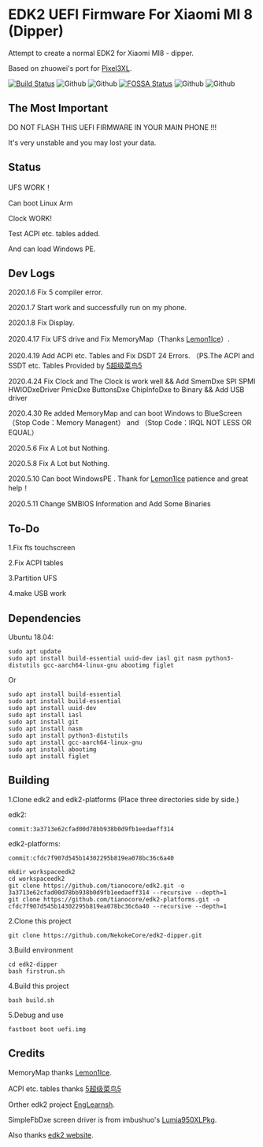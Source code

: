 # EDK2 UEFI Firmware For Xiaomi MI 8 (Dipper)
Attempt to create a normal EDK2 for Xiaomi MI8 - dipper.

Based on zhuowei's port for [Pixel3XL](https://github.com/Pixel3Dev/edk2-pixel3/).

[![Build Status](https://dev.azure.com/nekokecore/edk2-dipper/_apis/build/status/nekokecore.edk2-dipper?branchName=master)](https://dev.azure.com/nekokecore/edk2-dipper/_build/latest?definitionId=1&branchName=master)
![Github](https://img.shields.io/github/last-commit/NekokeCore/edk2-dipper)
![Github](https://img.shields.io/github/issues/NekokeCore/edk2-dipper)
[![FOSSA Status](https://app.fossa.com/api/projects/git%2Bgithub.com%2FNekokeCore%2Fedk2-dipper.svg?type=shield)](https://app.fossa.com/projects/git%2Bgithub.com%2FNekokeCore%2Fedk2-dipper?ref=badge_shield)
![Github](https://img.shields.io/github/downloads/NekokeCore/edk2-dipper/total)
![Github](https://img.shields.io/github/v/release/NekokeCore/edk2-dipper?include_prereleases)

## The Most Important
DO NOT FLASH THIS UEFI FIRMWARE IN YOUR MAIN PHONE !!!

It's very unstable and you may lost your data.

## Status 
 UFS WORK！

 Can boot Linux Arm

 Clock WORK!

 Test ACPI etc. tables added.

 And can load Windows PE.

## Dev Logs
2020.1.6 Fix 5 compiler error.

2020.1.7 Start work and successfully run on my phone.

2020.1.8 Fix Display.

2020.4.17 Fix UFS drive and Fix MemoryMap（Thanks [Lemon1Ice](https://github.com/Lemon1Ice)）.

2020.4.19 Add ACPI etc. Tables and Fix DSDT 24 Errors. （PS.The ACPI and SSDT etc. Tables Provided by [5超级菜鸟5](https://github.com/sunshuyu)

2020.4.24 Fix Clock and The Clock is work well && Add SmemDxe SPI SPMI HWIODxeDriver PmicDxe ButtonsDxe ChipInfoDxe to Binary && Add USB driver

2020.4.30 Re added MemoryMap and can boot Windows to BlueScreen（Stop Code：Memory Managent） and （Stop Code：IRQL NOT LESS OR EQUAL）

2020.5.6 Fix A Lot but Nothing.

2020.5.8 Fix A Lot but Nothing.

2020.5.10 Can boot WindowsPE . Thank for [Lemon1Ice](https://github.com/Lemon1Ice) patience and great help！

2020.5.11 Change SMBIOS Information and Add Some Binaries
## To-Do
1.Fix fts touchscreen

2.Fix ACPI tables

3.Partition UFS

4.make USB work

## Dependencies

Ubuntu 18.04:

```
sudo apt update
sudo apt install build-essential uuid-dev iasl git nasm python3-distutils gcc-aarch64-linux-gnu abootimg figlet
```
Or
```
sudo apt install build-essential
sudo apt install build-essential
sudo apt install uuid-dev
sudo apt install iasl
sudo apt install git
sudo apt install nasm
sudo apt install python3-distutils
sudo apt install gcc-aarch64-linux-gnu
sudo apt install abootimg
sudo apt install figlet
```


## Building
1.Clone edk2 and edk2-platforms (Place three directories side by side.)

edk2:
```
commit:3a3713e62cfad00d78bb938b0d9fb1eedaeff314
```

edk2-platforms:
```
commit:cfdc7f907d545b14302295b819ea078bc36c6a40
```

```
mkdir workspaceedk2
cd workspaceedk2
git clone https://github.com/tianocore/edk2.git -o 3a3713e62cfad00d78bb938b0d9fb1eedaeff314 --recursive --depth=1
git clone https://github.com/tianocore/edk2-platforms.git -o cfdc7f907d545b14302295b819ea078bc36c6a40 --recursive --depth=1
```

2.Clone this project
```
git clone https://github.com/NekokeCore/edk2-dipper.git
```

3.Build environment
```
cd edk2-dipper
bash firstrun.sh
```

4.Build this project
```
bash build.sh
```
5.Debug and use
```
fastboot boot uefi.img
```

## Credits
MemoryMap thanks [Lemon1Ice](https://github.com/Lemon1Ice).

ACPI etc. tables thanks [5超级菜鸟5](https://github.com/sunshuyu)

Orther edk2 project [EngLearnsh](https://github.com/EngLearnsh/edk2-dipper).

SimpleFbDxe screen driver is from imbushuo's [Lumia950XLPkg](https://github.com/WOA-Project/Lumia950XLPkg).

Also thanks [edk2 website](https://github.com/tianocore/tianocore.github.io/wiki/Using-EDK-II-with-Native-GCC#Install_required_software_from_apt).
